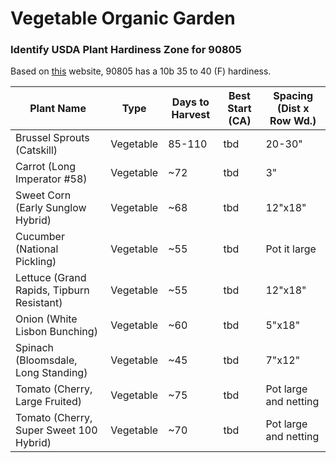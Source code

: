 # Vegetable Organic Garden

### Identify USDA Plant Hardiness Zone for 90805
Based on [this](https://planthardiness.ars.usda.gov/PHZMWeb/) website, 90805 has a 10b 35 to 40 (F) hardiness.

|Plant Name|Type|Days to Harvest|Best Start (CA)|Spacing (Dist x Row Wd.)|
|-|-|-|-|-|
|Brussel Sprouts (Catskill)|Vegetable|85-110|tbd|20-30"|
|Carrot (Long Imperator #58)|Vegetable|~72|tbd|3"|
|Sweet Corn (Early Sunglow Hybrid)|Vegetable|~68|tbd|12"x18"|
|Cucumber (National Pickling)|Vegetable|~55|tbd|Pot it large|
|Lettuce (Grand Rapids, Tipburn Resistant)|Vegetable|~55|tbd|12"x18"|
|Onion (White Lisbon Bunching)|Vegetable|~60|tbd|5"x18"|
|Spinach (Bloomsdale, Long Standing)|Vegetable|~45|tbd|7"x12"|
|Tomato (Cherry, Large Fruited)|Vegetable|~75|tbd|Pot large and netting|
|Tomato (Cherry, Super Sweet 100 Hybrid)|Vegetable|~70|tbd|Pot large and netting|
